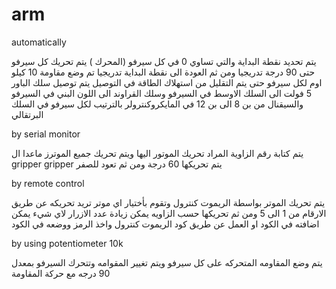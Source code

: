 # arm

automatically

يتم تحديد نقطة البداية والتي تساوي 0 في كل سيرفو (المحرك ) 
يتم تحريك كل سيرفو حتى 90 درجة تدريجيا ومن ثم العودة الى نقطة البداية تدريجيا 
تم وضع مقاومة 10 كيلو اوم لكل سيرفو حتى يتم التقليل من استهلاك الطاقة 
في التوصيل يتم توصيل سلك الباور 5 فولت الى السلك الاوسط في السيرفو وسلك القراوند الى اللون البني في السيرفو والسيقنال من بن 8 الى بن 12 في المايكروكنترولر بالترتيب لكل سيرفو في السلك البرتقالي


by serial monitor

 يتم كتابة رقم الزاوية المراد تحريك الموتور اليها ويتم تحريك جميع الموترز ماعدا ال gripper 
 gripper يتم تحريكها 60 درجة ومن ثم تعود للصفر

by remote control

يتم تحريك الموتر بواسطة الريموت كنترول وتقوم بأختيار اي موتر تريد تحريكه عن طريق الارقام من 1 الى 5 ومن ثم تحريكها حسب الزاويه
يمكن زيادة عدد الازرار لاي شيء يمكن اضافته في الكود او العمل عن طريق كود الريموت كنترول واخذ الرمز ووضعه في الكود

by using potentiometer 10k

يتم وضع المقاومه المتحركه على كل سيرفو ويتم تغيير المقوامه وتتحرك السيرفو بمعدل 90 درجه مع حركة المقاومة

